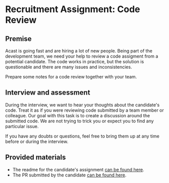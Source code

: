 # Recruitment Assignment: Code Review

## Premise

Acast is going fast and are hiring a lot of new people. Being part of the development team, we need your help to review a code assigment from a potential candidate.
The code works in practice, but the solution is questionable and there are many issues and inconsistencies.

Prepare some notes for a code review together with your team.

## Interview and assessment

During the interview, we want to hear your thoughts about the candidate's code. Treat it as if you were reviewing code submitted by a team member or colleague.
Our goal with this task is to create a discussion around the submitted code. We are not trying to trick you or expect you to find any particular issue.

If you have any doubts or questions, feel free to bring them up at any time before or during the interview.

## Provided materials

- The readme for the candidate's assignment [can be found here](https://github.com/acastSthlm/recruitment-assignment-review/blob/master/README_ASSIGNMENT.md).
- The PR submitted by the candidate [can be found here](https://github.com/acastSthlm/recruitment-assignment-review/pull/1).
